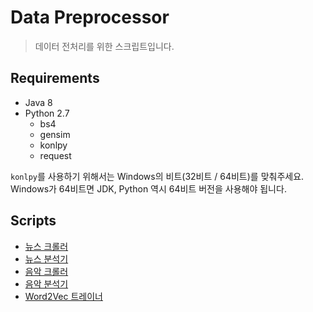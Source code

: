 # Data Preprocessor

> 데이터 전처리를 위한 스크립트입니다.

## Requirements

- Java 8
- Python 2.7
  - bs4
  - gensim
  - konlpy
  - request

`konlpy`를 사용하기 위해서는 Windows의 비트(32비트 / 64비트)를 맞춰주세요. Windows가 64비트면 JDK, Python 역시 64비트 버전을 사용해야 됩니다.

## Scripts

- [뉴스 크롤러](https://gist.github.com/Astro36/13806abcd85563376a3259f1fb7ebb32)
- [뉴스 분석기](./news_analyzer.py)
- [음악 크롤러](./song_crawler.py)
- [음악 분석기](./song_analyzer.py)
- [Word2Vec 트레이너](./word2vec_trainer.py)

